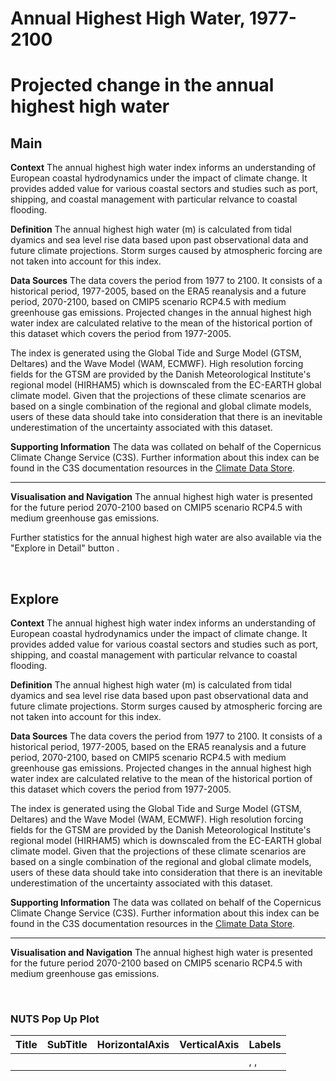 
Annual Highest High Water, 1977-2100
====================================

# Projected change in the annual highest high water

## Main


**Context**
The annual highest high water index informs an understanding of European coastal hydrodynamics under the impact of climate change. It provides added value for various coastal sectors and studies such as port, shipping, and coastal management with particular relvance to coastal flooding.

**Definition**
The annual highest high water (m) is calculated from tidal dyamics and sea level rise data based upon past observational data and future climate projections.  Storm surges caused by atmospheric forcing are not taken into account for this index.

**Data Sources**
The data covers the period from 1977 to 2100. It consists of a historical period, 1977-2005, based on the ERA5 reanalysis and a future period, 2070-2100, based on CMIP5 scenario RCP4.5 with medium greenhouse gas emissions. Projected changes in the annual highest high water index are calculated relative to the mean of the historical portion of this dataset which covers the period from 1977-2005.

The index is generated using the Global Tide and Surge Model (GTSM, Deltares) and the Wave Model (WAM, ECMWF). High resolution forcing fields for the GTSM are provided by the Danish Meteorological Institute's regional model (HIRHAM5) which is downscaled from the EC-EARTH global climate model. Given that the projections of these climate scenarios are based on a single combination of the regional and global climate models, users of these data should take into consideration that there is an inevitable underestimation of the uncertainty associated with this dataset.

**Supporting Information**
The data was collated on behalf of the Copernicus Climate Change Service (C3S).  Further information about this index can be found in the C3S documentation resources in the [Climate Data Store](https://cds.climate.copernicus.eu/cdsapp#!/dataset/sis-water-level-change-indicators?tab=overview).

***

**Visualisation and Navigation**
The annual highest high water is presented for the future period 2070-2100 based on CMIP5 scenario RCP4.5 with medium greenhouse gas emissions.

Further statistics for the annual highest high water are also available via the "Explore in Detail" button .

<br />  

## Explore


**Context**
The annual highest high water index informs an understanding of European coastal hydrodynamics under the impact of climate change. It provides added value for various coastal sectors and studies such as port, shipping, and coastal management with particular relvance to coastal flooding.

**Definition**
The annual highest high water (m) is calculated from tidal dyamics and sea level rise data based upon past observational data and future climate projections.  Storm surges caused by atmospheric forcing are not taken into account for this index.

**Data Sources**
The data covers the period from 1977 to 2100. It consists of a historical period, 1977-2005, based on the ERA5 reanalysis and a future period, 2070-2100, based on CMIP5 scenario RCP4.5 with medium greenhouse gas emissions. Projected changes in the annual highest high water index are calculated relative to the mean of the historical portion of this dataset which covers the period from 1977-2005.

The index is generated using the Global Tide and Surge Model (GTSM, Deltares) and the Wave Model (WAM, ECMWF). High resolution forcing fields for the GTSM are provided by the Danish Meteorological Institute's regional model (HIRHAM5) which is downscaled from the EC-EARTH global climate model. Given that the projections of these climate scenarios are based on a single combination of the regional and global climate models, users of these data should take into consideration that there is an inevitable underestimation of the uncertainty associated with this dataset.

**Supporting Information**
The data was collated on behalf of the Copernicus Climate Change Service (C3S).  Further information about this index can be found in the C3S documentation resources in the [Climate Data Store](https://cds.climate.copernicus.eu/cdsapp#!/dataset/sis-water-level-change-indicators?tab=overview).

***

**Visualisation and Navigation**
The annual highest high water is presented for the future period 2070-2100 based on CMIP5 scenario RCP4.5 with medium greenhouse gas emissions.

<br />  

### NUTS Pop Up Plot

|Title|SubTitle|HorizontalAxis|VerticalAxis|Labels|
| :--- | :--- | :--- | :--- | :--- |
|| |||, , |
